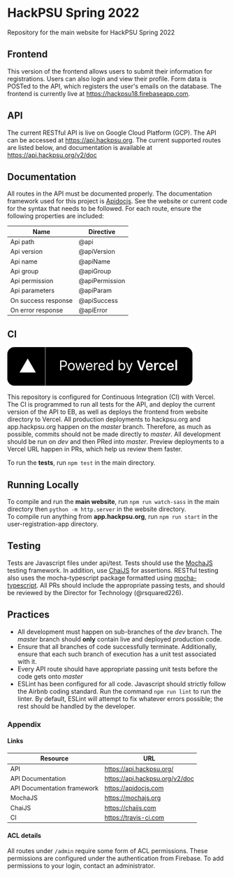 # HackPSU Spring 2022
Repository for the main website for HackPSU Spring 2022


## Frontend

This version of the frontend allows users to submit their information for registrations. Users can also login and view their profile. Form data is POSTed to the API, which registers the user's emails on the database. The frontend is currently live at https://hackpsu18.firebaseapp.com.

## API

The current RESTful API is live on Google Cloud Platform (GCP). The API can be accessed at https://api.hackpsu.org. The current supported routes are listed below, and documentation is available at https://api.hackpsu.org/v2/doc

## Documentation

All routes in the API must be documented properly. The documentation framework used for this project is [Apidocjs](https://apidocjs.com). See the website or current code for the syntax that needs to be followed. For each route, ensure
the following properties are included:

Name | Directive
------------ | -------------
Api path | @api
Api version | @apiVersion
Api name | @apiName
Api group | @apiGroup
Api permission | @apiPermission
Api parameters | @apiParam
On success response | @apiSuccess
On error response | @apiError



## CI

[![Vercel Logo](/website/assets/images/sponsors/powered-by-vercel.svg)](https://vercel.com?utm_source=HackPSU&utm_campaign=oss)


This repository is configured for Continuous Integration (CI) with Vercel.
The CI is programmed to run all tests for the API, and deploy the current version of the API to EB, as well as deploys the frontend from website directory to Vercel.
All production deployments to hackpsu.org and app.hackpsu.org happen on the _master_ branch. Therefore, as much as possible, commits should not be made directly to _master_. All development should be run on _dev_
and then PRed into _master_. Preview deployments to a Vercel URL happen in PRs, which help us review them faster.

To run the **tests**, run `npm test` in the main directory. </br>

## Running Locally
To compile and run the **main website**, run `npm run watch-sass` in the main directory then `python -m http.server` in the website directory. </br>
To compile run anything from **app.hackpsu.org**, run `npm run start` in the user-registration-app directory.

## Testing

Tests are Javascript files under api/test. Tests should use the [MochaJS](http://Mochajs.org) testing framework. In addition, use
[ChaiJS](http://chaijs.com) for assertions. RESTful testing also uses the mocha-typescript package formatted using [mocha-typescript](https://www.npmjs.com/package/mocha-typescript).
All PRs should include the appropriate passing tests, and should be reviewed by the Director for Technology (@rsquared226).


## Practices
- All development must happen on sub-branches of the _dev_ branch. The _master_ branch should **only** contain live and deployed production code.
- Ensure that all branches of code successfully terminate. Additionally, ensure that each such branch of execution has a unit test associated with it.
- Every API route should have appropriate passing unit tests before the code gets onto _master_
- ESLint has been configured for all code. Javascript should strictly follow the Airbnb coding standard. Run the command `npm run lint` to run the linter.
By default, ESLint will attempt to fix whatever errors possible; the rest should be handled by the developer.


### Appendix

#### Links
Resource | URL
------------ | -------------
 API | https://api.hackpsu.org/
 API Documentation | https://api.hackpsu.org/v2/doc
 API Documentation framework | https://apidocjs.com
 MochaJS | https://mochajs.org
 ChaiJS | https://chaijs.com
 CI | https://travis-ci.com

 #### ACL details
 All routes under ```/admin``` require some form of ACL permissions. These permissions are configured
 under the authentication from Firebase. To add permissions to your login, contact an administrator.


